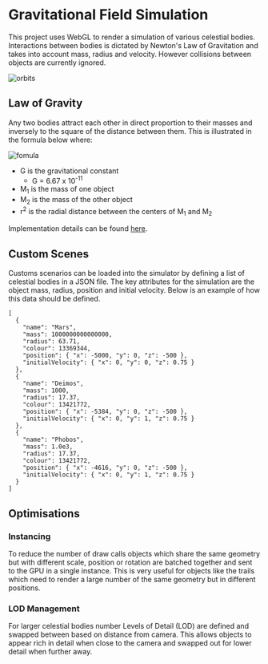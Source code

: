 # Gravitational Field Simulation

This project uses WebGL to render a simulation of various celestial bodies. Interactions between bodies is dictated by Newton's Law of Gravitation and takes into account mass, radius and velocity. However collisions between objects are currently ignored.

![orbits](https://user-images.githubusercontent.com/23175651/147887909-60e1d1b3-1c5e-407e-8c3d-2e5ece8d4bb9.png)

## Law of Gravity

Any two bodies attract each other in direct proportion to their masses and inversely to the square of the distance between them. This is illustrated in the formula below where:

![fomula](https://user-images.githubusercontent.com/23175651/147840177-337c10d5-24dc-4b22-a258-bebad285e6bf.jpg)

- G is the gravitational constant
  - G = 6.67 x 10<sup>-11</sup>
- M<sub>1</sub> is the mass of one object
- M<sub>2</sub> is the mass of the other object
- r<sup>2</sup> is the radial distance between the centers of M<sub>1</sub> and M<sub>2</sub>

Implementation details can be found [here](https://github.com/Vitzeno/WebGL/blob/master/src/scenes/solar-system/planet.tsx#L53).

## Custom Scenes

Customs scenarios can be loaded into the simulator by defining a list of celestial bodies in a JSON file. The key attributes for the simulation are the object mass, radius, position and initial velocity. Below is an example of how this data should be defined.

```
[
  {
    "name": "Mars",
    "mass": 1000000000000000,
    "radius": 63.71,
    "colour": 13369344,
    "position": { "x": -5000, "y": 0, "z": -500 },
    "initialVelocity": { "x": 0, "y": 0, "z": 0.75 }
  },
  {
    "name": "Deimos",
    "mass": 1000,
    "radius": 17.37,
    "colour": 13421772,
    "position": { "x": -5384, "y": 0, "z": -500 },
    "initialVelocity": { "x": 0, "y": 1, "z": 0.75 }
  },
  {
    "name": "Phobos",
    "mass": 1.0e3,
    "radius": 17.37,
    "colour": 13421772,
    "position": { "x": -4616, "y": 0, "z": -500 },
    "initialVelocity": { "x": 0, "y": 1, "z": 0.75 }
  }
]
```

## Optimisations

### Instancing

To reduce the number of draw calls objects which share the same geometry but with different scale, position or rotation are batched together and sent to the GPU in a single instance. This is very useful for objects like the trails which need to render a large number of the same geometry but in different positions.

### LOD Management

For larger celestial bodies number Levels of Detail (LOD) are defined and swapped between based on distance from camera. This allows objects to appear rich in detail when close to the camera and swapped out for lower detail when further away.
